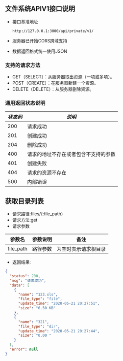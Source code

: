 ## 文件系统APIV1接口说明	

+ 接口基准地址

  `http://127.0.0.1:3000/api/private/v1/`

+ 服务器已开始CORS跨域支持

+ 数据返回格式统一使用JSON

### 支持的请求方法

- GET（SELECT）：从服务器取出资源（一项或多项）。
- POST（CREATE）：在服务器新建一个资源。
- DELETE（DELETE）：从服务器删除资源。

### 通用返回状态说明

| *状态码* | *说明*                               |
| -------- | ------------------------------------ |
| 200      | 请求成功                             |
| 201      | 创建成功                             |
| 204      | 删除成功                             |
| 400      | 请求的地址不存在或者包含不支持的参数 |
| 401      | 创建失败                             |
| 404      | 请求的资源不存在                     |
| 500      | 内部错误                             |

## 获取目录列表

+ 请求路径:files/{:file_path}
+ 请求方法:get
+ 请求参数

| 参数名    | 参数说明 | 备注                 |
| --------- | -------- | -------------------- |
| file_path | 路径参数 | 为空时表示请求根目录 |

+ 返回结果:

```json
{
  "status": 200,
  "msg": "请求成功",
  "data": [
    {
      "name": "123.xls",
      "file_type": "file",
      "update_time": "2020-05-21 20:27:51",
      "size": "6.50 KB"
    },
    {
      "name": "321",
      "file_type": "dir",
      "update_time": "2020-05-21 20:27:44",
      "size": "0.00 "
    }
  ],
  "error": null
}
```

